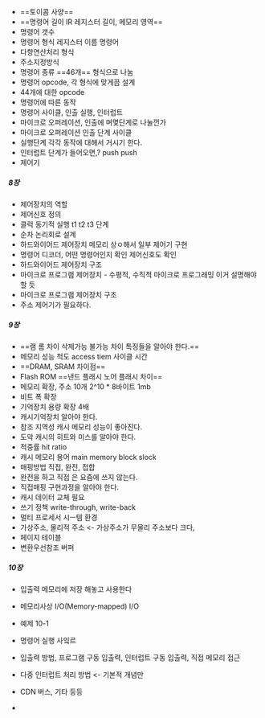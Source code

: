 - ==토이콤 사양==
- ==명령어 길이 IR 레지스터 길이, 메모리 영역==
- 명령어 갯수
- 명령어 형식 레지스터 이름 명령어
- 다항연산처리 형식
- 주소지정방식
- 명령어 종류 ==46개== 형식으로 나눔
- 명령어 opcode, 각 형식에 맞게끔 설계
- 44개에 대한 opcode
- 명령어에 따른 동작
- 명령어 사이클, 인출 실행, 인터럽트
- 마이크로 오퍼레이션, 인출에 며몇단계로 나눌껀가
- 마이크로 오퍼레이션 인출 단계 사이클
- 실행단계 각각 동작에 대해서 거시기 한다.
- 인터럽트 단계가 들어오면,? push push
- 제어기

##### 8장
- 제어장치의 역할
- 제어신호 정의
- 클럭 동기적 실행 t1 t2 t3 단계
- 순차 논리회로 설계
- 하드와이어드 제어장치 메모리 상ㅇ해서 일부 제어기 구현
- 명령어 디코더, 어떤 명령어인지 확인 제어신호도 확인
- 하드와이어드 제어장치 구조
- 마이크로 프로그램 제어장치 - 수평적, 수직적 마이크로 프로그래밍 이거 설명해야 할 듯
- 마이크로 프로그램 제어장치 구조
- 주소 제어기가 필요하다. 

##### 9장
- ==램 롬 차이 삭제가능 불가능 차이 특징들을 알아야 한다.==
- 메모리 성능 척도 access tiem 사이클 시간
- ==DRAM, SRAM 차이점==
- Flash ROM ==낸드 플래시 노어 플래시 차이== 
- 메모리 확장, 주소 10개 2^10 * 8바이트 1mb 
- 비트 폭 확장
- 기억장치 용량 확장 4배 
- 캐시기억장치 알아야 한다.
- 참조 지역성 캐시 메모리 성능이 좋아진다.
- 도악 캐시의 히트와 미스를 알아야 한다.
- 적중률 hit ratio
- 캐시 메모리 용어 main memory block slock 
- 매핑방법 직접, 완전, 접합
- 완전을 하고 직접 은 요즘에 쓰지 않는다.
- 직접매핑 구현과정을 알아야 한다.
- 캐시 데이터 교체 필요
- 쓰기 정책 write-through, write-back
- 멀티 프로세서 시ㅡ템 환경
- 가상주소, 물리적 주소 <- 가상주소가 무물리 주소보다 크다,
- 페이지 테이블
- 변환우선참조 버퍼

##### 10장
- 입출력 메모리에 저장 해놓고 사용한다
- 메모리사상 I/O(Memory-mapped) I/O
- 예제 10-1
- 명령어 실행 사잌르
- 입출력 방법, 프로그램 구동 입출력, 인터럽트 구동 입출력, 직접 메모리 접근 
- 다중 인터럽트 처리 방법 <- 기본적 개념만
- CDN 버스, 기타 등등


- 